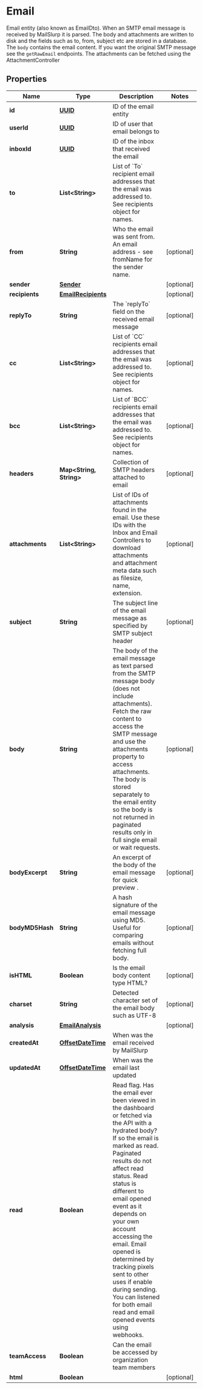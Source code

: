 

# Email

Email entity (also known as EmailDto). When an SMTP email message is received by MailSlurp it is parsed. The body and attachments are written to disk and the fields such as to, from, subject etc are stored in a database. The `body` contains the email content. If you want the original SMTP message see the `getRawEmail` endpoints. The attachments can be fetched using the AttachmentController
## Properties

Name | Type | Description | Notes
------------ | ------------- | ------------- | -------------
**id** | [**UUID**](UUID) | ID of the email entity | 
**userId** | [**UUID**](UUID) | ID of user that email belongs to | 
**inboxId** | [**UUID**](UUID) | ID of the inbox that received the email | 
**to** | **List&lt;String&gt;** | List of &#x60;To&#x60; recipient email addresses that the email was addressed to. See recipients object for names. | 
**from** | **String** | Who the email was sent from. An email address - see fromName for the sender name. |  [optional]
**sender** | [**Sender**](Sender) |  |  [optional]
**recipients** | [**EmailRecipients**](EmailRecipients) |  |  [optional]
**replyTo** | **String** | The &#x60;replyTo&#x60; field on the received email message |  [optional]
**cc** | **List&lt;String&gt;** | List of &#x60;CC&#x60; recipients email addresses that the email was addressed to. See recipients object for names. |  [optional]
**bcc** | **List&lt;String&gt;** | List of &#x60;BCC&#x60; recipients email addresses that the email was addressed to. See recipients object for names. |  [optional]
**headers** | **Map&lt;String, String&gt;** | Collection of SMTP headers attached to email |  [optional]
**attachments** | **List&lt;String&gt;** | List of IDs of attachments found in the email. Use these IDs with the Inbox and Email Controllers to download attachments and attachment meta data such as filesize, name, extension. |  [optional]
**subject** | **String** | The subject line of the email message as specified by SMTP subject header |  [optional]
**body** | **String** | The body of the email message as text parsed from the SMTP message body (does not include attachments). Fetch the raw content to access the SMTP message and use the attachments property to access attachments. The body is stored separately to the email entity so the body is not returned in paginated results only in full single email or wait requests. |  [optional]
**bodyExcerpt** | **String** | An excerpt of the body of the email message for quick preview . |  [optional]
**bodyMD5Hash** | **String** | A hash signature of the email message using MD5. Useful for comparing emails without fetching full body. |  [optional]
**isHTML** | **Boolean** | Is the email body content type HTML? |  [optional]
**charset** | **String** | Detected character set of the email body such as UTF-8 |  [optional]
**analysis** | [**EmailAnalysis**](EmailAnalysis) |  |  [optional]
**createdAt** | [**OffsetDateTime**](OffsetDateTime) | When was the email received by MailSlurp | 
**updatedAt** | [**OffsetDateTime**](OffsetDateTime) | When was the email last updated | 
**read** | **Boolean** | Read flag. Has the email ever been viewed in the dashboard or fetched via the API with a hydrated body? If so the email is marked as read. Paginated results do not affect read status. Read status is different to email opened event as it depends on your own account accessing the email. Email opened is determined by tracking pixels sent to other uses if enable during sending. You can listened for both email read and email opened events using webhooks. | 
**teamAccess** | **Boolean** | Can the email be accessed by organization team members | 
**html** | **Boolean** |  |  [optional]



